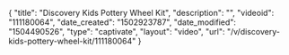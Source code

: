 {
    "title": "Discovery Kids Pottery Wheel Kit",
    "description": "",
    "videoid": "111180064",
    "date_created": "1502923787",
    "date_modified": "1504490526",
    "type": "captivate",
    "layout": "video",
    "url": "\/v\/discovery-kids-pottery-wheel-kit\/111180064"
}
